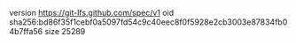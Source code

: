 version https://git-lfs.github.com/spec/v1
oid sha256:bd86f35f1cebf0a5097fd54c9c40eec8f0f5928e2cb3003e87834fb04b7ffa56
size 25289

